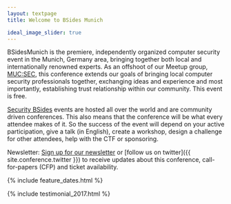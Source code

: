 ```yaml
---
layout: textpage
title: Welcome to BSides Munich

ideal_image_slider: true
---
```


BSidesMunich is the premiere, independently organized computer security event in the Munich, Germany area, bringing together both local and internationally renowned experts.  As an offshoot of our Meetup group, [MUC:SEC](https://www.meetup.com/MUC-SEC/?_cookie-check=ShoizzNwjDGCiHdW), this conference extends our goals of bringing local computer security professionals together, exchanging ideas and experience and most importantly, establishing trust relationship within our community. This event is free.

[Security BSides](http://www.securitybsides.com/) events are hosted all over the world and are community driven conferences. This also means that the conference will be what every attendee makes of it. So the success of the event will depend on your active participation, give a talk (in English), create a workshop, design a challenge for other attendees, help with the CTF or sponsoring.

Newsletter: [Sign up for our newsletter](http://eepurl.com/cnowsD) or [follow us on twitter]({{ site.conference.twitter }}) to receive updates about this conference, call-for-papers (CFP) and ticket availability.



{% include feature_dates.html %}



{% include testimonial_2017.html %}
